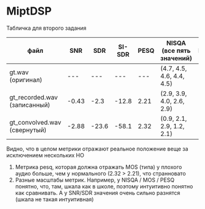 # MiptDSP

Табличка для второго задания

| файл | SNR | SDR | SI-SDR |	PESQ | NISQA (все пять значений) | DNSMOS | MOS |
| --- | --- | --- | --- | --- | --- | --- | --- |
| gt.wav (оригинал) | --- | --- | --- | --- | (4.7, 4.5, 4.6, 4.4, 4.5) | --- | 5 (excellent) |
| gt_recorded.wav (записанный) | -0.43 | -2.3 | -12.8 | 2.21 |  (2.9, 3.9, 4.0, 2.6, 2.9) | --- | 4 (good) |
| gt_convolved.wav (свернутый) | -2.88 | -23.6 | -58.1 | 2.32 | (0.9, 2.1, 2.9, 1.2, 2.1) | --- | 1 (bad) |

Видно, что в целом метрики отражают реальное положение веще за исключением нескольких НО
1) Метрика pesq, которая должна отражать MOS (типа) у плохого аудио больше, чем у нормального (2.32 > 2.21), что странновато
2) Разные масштабы метрик. Например, у NISQA / MOS / PESQ понятно, что, там, шкала как в школе, поэтому интуитивно понятно как сравнивать. А у SNR/SDR значения очень сильно разнятся (шкала не такая интуитивная)
